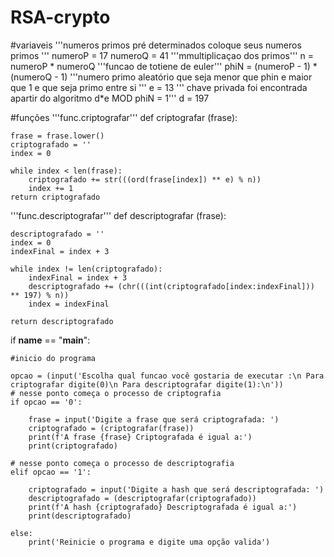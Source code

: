 # RSA-crypto

#variaveis
'''numeros primos pré determinados coloque seus numeros primos '''
numeroP = 17
numeroQ = 41
'''mmultiplicaçao dos primos'''
n = numeroP * numeroQ
'''funcao de totiene de euler'''
phiN = (numeroP - 1) * (numeroQ - 1)
'''numero primo aleatório que seja menor que phin e maior que 1 e que seja primo entre si '''
e = 13
''' chave privada foi encontrada apartir do algoritmo d*e MOD phiN = 1'''
d = 197

#funções
'''func.criptografar'''
def criptografar (frase):
    
    frase = frase.lower()
    criptografado = ''
    index = 0

    while index < len(frase): 
        criptografado += str(((ord(frase[index]) ** e) % n))
        index += 1
    return criptografado 
    
'''func.descriptografar'''
def descriptografar (frase):
    
    descriptografado = ''
    index = 0
    indexFinal = index + 3
    
    while index != len(criptografado):
        indexFinal = index + 3
        descriptografado += (chr(((int(criptografado[index:indexFinal])) ** 197) % n))
        index = indexFinal
    
    return descriptografado 

if __name__ == "__main__":

    #inicio do programa

    opcao = (input('Escolha qual funcao você gostaria de executar :\n Para criptografar digite(0)\n Para descriptografar digite(1):\n'))
    # nesse ponto começa o processo de criptografia
    if opcao == '0':

        frase = input('Digite a frase que será criptografada: ')
        criptografado = (criptografar(frase))
        print(f'A frase {frase} Criptografada é igual a:')
        print(criptografado)

    # nesse ponto começa o processo de descriptografia
    elif opcao == '1':

        criptografado = input('Digite a hash que será descriptografada: ')
        descriptografado = (descriptografar(criptografado))
        print(f'A hash {criptografado} Descriptografada é igual a:')
        print(descriptografado)

    else:
        print('Reinicie o programa e digite uma opção valida')
    
